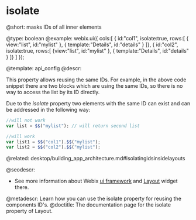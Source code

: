 isolate
=======

@short: masks IDs of all inner elements 
	

@type: boolean
@example:
webix.ui({
   cols:[
     { id:"col1", isolate:true, rows:[
     	{ view:"list", id:"mylist" },
        { template:"Details", id:"details" }
     ]},
     { id:"col2", isolate:true, rows:[
     	{view:"list", id:"mylist" },
        { template:"Details", id:"details" }
     ]}
   ]
});



@template:	api_config
@descr:

This property allows reusing the same IDs.
For example, in the above code snippet there are two blocks which are using the same IDs, so there is no way to access the list by its ID directly.

Due to the *isolate* property two elements with the same ID can exist and can be addressed in the following way:

~~~js
//will not work
var list = $$("mylist"); // will return second list

//will work
var list1 = $$("col1").$$("mylist");
var list2 = $$("col2").$$("mylist");
~~~

@related:
desktop/building_app_architecture.md#isolatingidsinsidelayouts

@seodescr:

- See more information about Webix [ui framework](https://webix.com) and [Layout](https://webix.com/widget/layout/) widget there.

@metadescr: Learn how you can use the isolate property for reusing the components ID's.
@doctitle: The documentation page for the isolate property of Layout.